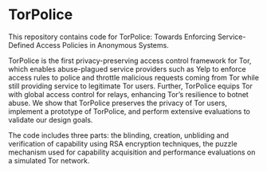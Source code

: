 # TorPolice
This repository contains code for TorPolice: Towards Enforcing Service-Defined Access Policies in Anonymous Systems. 

TorPolice is the first privacy-preserving access control framework for Tor, which enables abuse-plagued service providers such as Yelp to enforce access rules to police and throttle malicious requests coming from Tor while still providing service to legitimate Tor users. Further, TorPolice equips Tor with global access control for relays, enhancing Tor’s resilience to botnet abuse. We show that TorPolice preserves the privacy of Tor users, implement a prototype of TorPolice, and perform extensive evaluations to validate our design goals.

The code includes three parts: the blinding, creation, unbliding and verification of capability using RSA encryption techniques, the puzzle mechanism used for capability acquisition and performance evaluations on a simulated Tor network.
